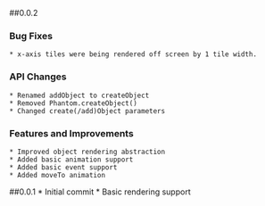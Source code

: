 ##0.0.2

### Bug Fixes
	* x-axis tiles were being rendered off screen by 1 tile width.
	
### API Changes
	* Renamed addObject to createObject
	* Removed Phantom.createObject()
	* Changed create(/add)Object parameters
	
### Features and Improvements
	* Improved object rendering abstraction
	* Added basic animation support
	* Added basic event support
	* Added moveTo animation
	
##0.0.1
	* Initial commit
	* Basic rendering support
